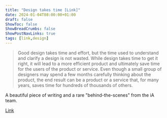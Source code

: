 ```yaml
---
title: "Design takes time [Link]"
date: 2024-01-04T08:00:00+01:00
draft: false
ShowToc: false
ShowBreadCrumbs: false
ShowPostNavLinks: true
tags: [link,design]
---
```


> Good design takes time and effort, but the time used to understand and clarify a design is not wasted. While design takes time to get it right, it will lead to a more efficient product and ultimately save time for the users of the product or service. Even though a small group of designers may spend a few months carefully thinking about the product, the end result can be a product or a service that, for many years, saves time for hundreds of thousands of others.

A beautiful piece of writing and a rare "behind-the-scenes" from the iA team.

[Link](https://ia.net/topics/design-takes-time)